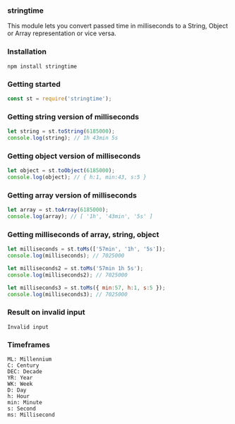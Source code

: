 

### stringtime
This module lets you convert passed time in milliseconds to a String, Object or Array representation or vice versa.


### Installation
```
npm install stringtime
```

### Getting started
```js
const st = require('stringtime');
```

### Getting string version of milliseconds
```js
let string = st.toString(6185000);
console.log(string); // 1h 43min 5s
```

### Getting object version of milliseconds
```js
let object = st.toObject(6185000);
console.log(object); // { h:1, min:43, s:5 }
```

### Getting array version of milliseconds
```js
let array = st.toArray(6185000);
console.log(array); // [ '1h', '43min', '5s' ]
```

### Getting milliseconds of array, string, object
```js
let milliseconds = st.toMs(['57min', '1h', '5s']);
console.log(milliseconds); // 7025000

let milliseconds2 = st.toMs('57min 1h 5s');
console.log(milliseconds2); // 7025000

let milliseconds3 = st.toMs({ min:57, h:1, s:5 });
console.log(milliseconds3); // 7025000
```

### Result on invalid input
```
Invalid input
```

### Timeframes
```
ML: Millennium
C: Century
DEC: Decade
YR: Year
WK: Week
D: Day
h: Hour
min: Minute
s: Second
ms: Millisecond
```
